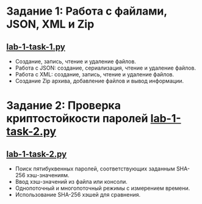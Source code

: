# Задание 1: Работа с файлами, JSON, XML и Zip
## [lab-1-task-1.py](lab-1-task-1.py)

- Создание, запись, чтение и удаление файлов.
- Работа с JSON: создание, сериализация, чтение и удаление файлов.
- Работа с XML: создание, запись, чтение и удаление файлов.
- Создание Zip архива, добавление файлов и вывод информации.

# Задание 2: Проверка криптостойкости паролей [lab-1-task-2.py](lab-1-task-2.py)
## [lab-1-task-2.py](lab-1-task-2.py)

- Поиск пятибуквенных паролей, соответствующих заданным SHA-256 хэш-значениям.
- Ввод хэш-значений из файла или консоли.
- Однопоточный и многопоточный режимы с измерением времени.
- Использование SHA-256 хэшей для сравнения.
